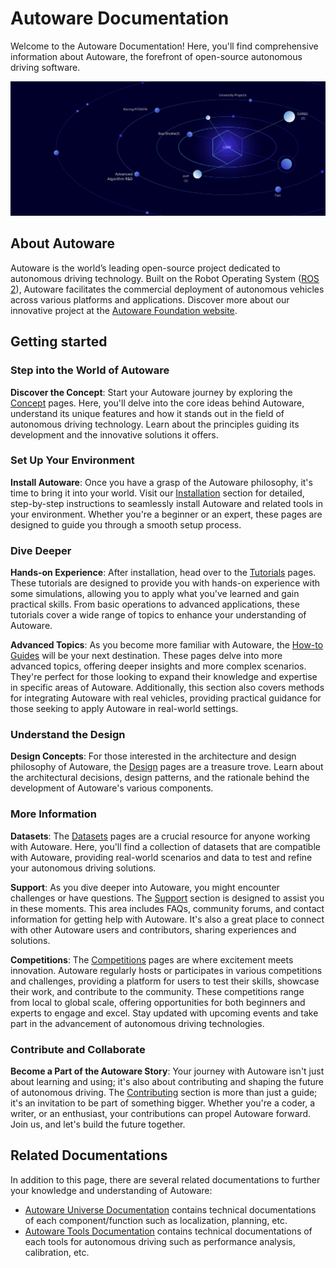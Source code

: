 # Autoware Documentation

Welcome to the Autoware Documentation! Here, you'll find comprehensive information about Autoware, the forefront of open-source autonomous driving software.

![autoware_front_image](assets/images/autoware_front_image.png)

## About Autoware

Autoware is the world’s leading open-source project dedicated to autonomous driving technology. Built on the Robot Operating System ([ROS 2](https://docs.ros.org/en/foxy/index.html)), Autoware facilitates the commercial deployment of autonomous vehicles across various platforms and applications. Discover more about our innovative project at the [Autoware Foundation website](https://autoware.org/autoware-overview).

## Getting started

### Step into the World of Autoware

**Discover the Concept**: Start your Autoware journey by exploring the [Concept](design/autoware-concepts) pages. Here, you'll delve into the core ideas behind Autoware, understand its unique features and how it stands out in the field of autonomous driving technology. Learn about the principles guiding its development and the innovative solutions it offers.

### Set Up Your Environment

**Install Autoware**: Once you have a grasp of the Autoware philosophy, it's time to bring it into your world. Visit our [Installation](installation) section for detailed, step-by-step instructions to seamlessly install Autoware and related tools in your environment. Whether you're a beginner or an expert, these pages are designed to guide you through a smooth setup process.

### Dive Deeper

**Hands-on Experience**: After installation, head over to the [Tutorials](tutorials) pages. These tutorials are designed to provide you with hands-on experience with some simulations, allowing you to apply what you've learned and gain practical skills. From basic operations to advanced applications, these tutorials cover a wide range of topics to enhance your understanding of Autoware.

**Advanced Topics**: As you become more familiar with Autoware, the [How-to Guides](how-to-guides) will be your next destination. These pages delve into more advanced topics, offering deeper insights and more complex scenarios. They're perfect for those looking to expand their knowledge and expertise in specific areas of Autoware. Additionally, this section also covers methods for integrating Autoware with real vehicles, providing practical guidance for those seeking to apply Autoware in real-world settings.

### Understand the Design

**Design Concepts**: For those interested in the architecture and design philosophy of Autoware, the [Design](design) pages are a treasure trove. Learn about the architectural decisions, design patterns, and the rationale behind the development of Autoware's various components.

### More Information

**Datasets**: The [Datasets](datasets) pages are a crucial resource for anyone working with Autoware. Here, you'll find a collection of datasets that are compatible with Autoware, providing real-world scenarios and data to test and refine your autonomous driving solutions.

**Support**: As you dive deeper into Autoware, you might encounter challenges or have questions. The [Support](support) section is designed to assist you in these moments. This area includes FAQs, community forums, and contact information for getting help with Autoware. It's also a great place to connect with other Autoware users and contributors, sharing experiences and solutions.

**Competitions**: The [Competitions](autoware-competitions) pages are where excitement meets innovation. Autoware regularly hosts or participates in various competitions and challenges, providing a platform for users to test their skills, showcase their work, and contribute to the community. These competitions range from local to global scale, offering opportunities for both beginners and experts to engage and excel. Stay updated with upcoming events and take part in the advancement of autonomous driving technologies.

### Contribute and Collaborate

**Become a Part of the Autoware Story**: Your journey with Autoware isn't just about learning and using; it's also about contributing and shaping the future of autonomous driving. The [Contributing](contributing) section is more than just a guide; it's an invitation to be part of something bigger. Whether you're a coder, a writer, or an enthusiast, your contributions can propel Autoware forward. Join us, and let's build the future together.

## Related Documentations

In addition to this page, there are several related documentations to further your knowledge and understanding of Autoware:

- [Autoware Universe Documentation](https://autowarefoundation.github.io/autoware.universe/) contains technical documentations of each component/function such as localization, planning, etc.
- [Autoware Tools Documentation](https://autowarefoundation.github.io/autoware_tools/main/) contains technical documentations of each tools for autonomous driving such as performance analysis, calibration, etc.
